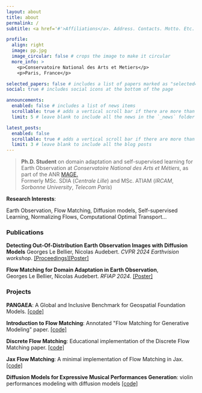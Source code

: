 ```yaml
---
layout: about
title: about
permalink: /
subtitle: <a href='#'>Affiliations</a>. Address. Contacts. Motto. Etc.

profile:
  align: right
  image: pp.jpg
  image_circular: false # crops the image to make it circular
  more_info: >
    <p>Conservatoire National des Arts et Metiers</p>
    <p>Paris, France</p>

selected_papers: false # includes a list of papers marked as "selected={true}"
social: true # includes social icons at the bottom of the page

announcements:
  enabled: false # includes a list of news items
  scrollable: true # adds a vertical scroll bar if there are more than 3 news items
  limit: 5 # leave blank to include all the news in the `_news` folder

latest_posts:
  enabled: false
  scrollable: true # adds a vertical scroll bar if there are more than 3 new posts items
  limit: 3 # leave blank to include all the blog posts
---
```


>__Ph.D. Student__ on domain adaptation and self-supervised learning for Earth Observation at _Conservatoire National des Arts et Métiers_, as part of the ANR [MAGE.](https://geo-mage.github.io)  
> Formerly MSc. SDIA (_Centrale Lille_) and MSc. ATIAM (_IRCAM_, _Sorbonne University_, _Telecom Paris_) 

__Research Interests__: 

Earth Observation, Flow Matching, Diffusion models, Self-supervised Learning, Normalizing Flows, Computational Optimal Transport...

### Publications 

__Detecting Out-Of-Distribution Earth Observation Images with Diffusion Models__   Georges Le Bellier, Nicolas Audebert. _CVPR 2024 Earthvision workshop_.
[[Proceedings]](https://openaccess.thecvf.com/content/CVPR2024W/EarthVision/html/Le_Bellier_Detecting_Out-Of-Distribution_Earth_Observation_Images_with_Diffusion_Models_CVPRW_2024_paper.html)[[Poster]](/pdfs/posterEV2024.pdf)

__Flow Matching for Domain Adaptation in Earth Observation__,  
Georges Le Bellier, Nicolas Audebert. _RFIAP 2024_.
[[Poster]](/pdfs/eoflowRFIAP.pdf)

### Projects

__PANGAEA__: A Global and Inclusive Benchmark for Geospatial Foundation Models. [[code]](https://github.com/yurujaja/pangaea-bench)

__Introduction to Flow Matching__: Annotated "Flow Matching for Generative Modeling" paper. [[code]](https://github.com/gle-bellier/flow-matching)

__Discrete Flow Matching__: Educational implementation of the Discrete Flow Matching paper. [[code]](https://github.com/gle-bellier/discrete-fm)

__Jax Flow Matching__: A minimal implementation of Flow Matching in Jax. [[code]](https://github.com/gle-bellier/jax-fm)

__Diffusion Models for Expressive Musical Performances Generation__: violin performances modeling with diffusion models [[code]](https://github.com/gle-bellier/controllable-performance)